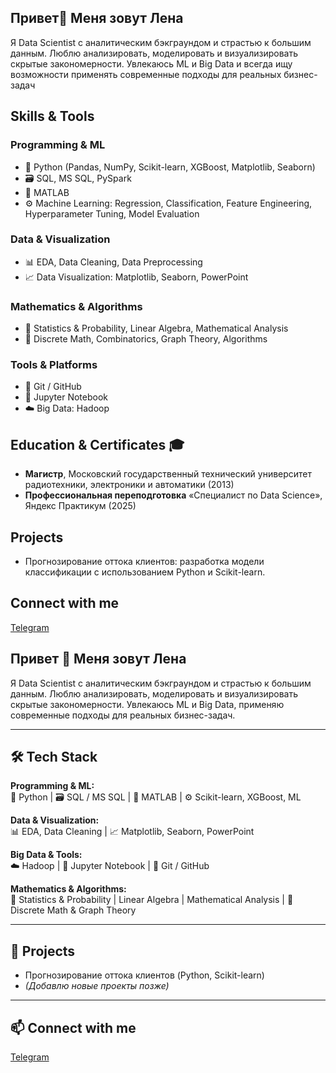 ## Привeт👋 Меня зовут Лена

Я Data Scientist с аналитическим бэкграундом и страстью к большим данным. Люблю анализировать, моделировать и визуализировать скрытые закономерности. Увлекаюсь ML и Big Data и всегда ищу возможности применять современные подходы для реальных бизнес-задач

## Skills & Tools

### Programming & ML
- 🐍 Python (Pandas, NumPy, Scikit-learn, XGBoost, Matplotlib, Seaborn)  
- 🗃️ SQL, MS SQL, PySpark  
- 🧮 MATLAB  
- ⚙️ Machine Learning: Regression, Classification, Feature Engineering, Hyperparameter Tuning, Model Evaluation

### Data & Visualization
- 📊 EDA, Data Cleaning, Data Preprocessing  
- 📈 Data Visualization: Matplotlib, Seaborn, PowerPoint

### Mathematics & Algorithms
- 🔢 Statistics & Probability, Linear Algebra, Mathematical Analysis  
- 🧩 Discrete Math, Combinatorics, Graph Theory, Algorithms  

### Tools & Platforms
- 🐙 Git / GitHub  
- 🐳 Jupyter Notebook
- ☁️ Big Data: Hadoop

## Education & Certificates 🎓
- **Магистр**, Московский государственный технический университет радиотехники, электроники и автоматики (2013)  
- **Профессиональная переподготовка** «Специалист по Data Science», Яндекс Практикум (2025)  

## Projects
- Прогнозирование оттока клиентов: разработка модели классификации с использованием Python и Scikit-learn.  

## Connect with me
[Telegram](https://t.me/Pichu_Elena)



## Привет 👋 Меня зовут Лена

Я Data Scientist с аналитическим бэкграундом и страстью к большим данным. Люблю анализировать, моделировать и визуализировать скрытые закономерности. Увлекаюсь ML и Big Data, применяю современные подходы для реальных бизнес-задач.  

---

## 🛠 Tech Stack

**Programming & ML:**  
🐍 Python | 🗃️ SQL / MS SQL | 🧮 MATLAB | ⚙️ Scikit-learn, XGBoost, ML  

**Data & Visualization:**  
📊 EDA, Data Cleaning | 📈 Matplotlib, Seaborn, PowerPoint  

**Big Data & Tools:**  
☁️ Hadoop | 🐳 Jupyter Notebook | 🐙 Git / GitHub  

**Mathematics & Algorithms:**  
🔢 Statistics & Probability | Linear Algebra | Mathematical Analysis | 🧩 Discrete Math & Graph Theory  

---

## 🚀 Projects
- Прогнозирование оттока клиентов (Python, Scikit-learn)  
- *(Добавлю новые проекты позже)*

---

## 📫 Connect with me
[Telegram](https://t.me/Pichu_Elena)
